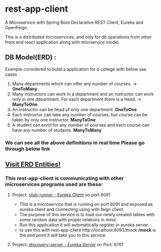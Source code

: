 # rest-app-client

A Microservice with Spring Boot Declarative REST Client, Eureka and OpenFeign.

This is a distributed microservices, and only for db operations from other front end react application along with micrservice model.

## DB Model(ERD) :

Example considered to build a application for a college with below use cases

1. Many departments which can offer any number of courses. -> <b> OneToMany </b>
2. Many instructors can work in a department and an instructor can work only in one department. For each department there is a Head. -> <b> ManyToOne </b>
3. An instructor can be head of only one department. <b> OneToOne </b>
4. Each instructor can take any number of courses, but course can be taken by only one instructor. <b> ManyToOne </b>
5. A student can enrol for any number of courses and each course can have any number of students. <b> ManyToMany </b>

### <b> We can see all the above definitions in real time Please go through below link</b>
## <a href="https://github.com/rmanda90/rest-app-client/tree/master/src/main/java/com/mpk/samples/restappclient/entity">Visit ERD Entities!</a>

### This rest-app-client is communicating with other microservices programs used are these:

1. Project: <a href="https://github.com/rmanda90/stub-runner">stub-runner  - Eureka Client</a> on port 8091
   - This is a microservice that is running on port 8091 and exposed as eureka client and connecting using with feign client.
   - The purpose of this service is to load our newly created tables with some random data with proper relations in mind.
   - Run this application it will automatically register in eureka server.
   - to use this with rest-app-client http://localhost:8093/mock <b>/mock</b> is the end point it will take you to this service.

2. Project: <a href="https://github.com/rmanda90/discovery-server">discovery-server - Eureka Server</a> on Port: 8761